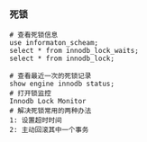 ### 死锁

```mysql
# 查看死锁信息
use informaton_scheam;
select * from innodb_lock_waits;
select * from innodb_lock;
```

```mysql
# 查看最近一次的死锁记录
show engine innodb status;
# 打开锁监控
Innodb Lock Monitor
# 解决死锁常用的两种办法
1: 设置超时时间
2: 主动回滚其中一个事务
```


